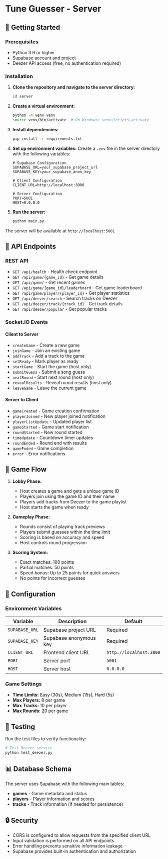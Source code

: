 # Tune Guesser - Server

## 🚀 Getting Started

### Prerequisites

- Python 3.9 or higher
- Supabase account and project
- Deezer API access (free, no authentication required)

### Installation

1. **Clone the repository and navigate to the server directory:**
   ```bash
   cd server
   ```

2. **Create a virtual environment:**
   ```bash
   python -m venv venv
   source venv/bin/activate  # On Windows: venv\Scripts\activate
   ```

3. **Install dependencies:**
   ```bash
   pip install -r requirements.txt
   ```

4. **Set up environment variables:**
   Create a `.env` file in the server directory with the following variables:
   ```env
   # Supabase Configuration
   SUPABASE_URL=your_supabase_project_url
   SUPABASE_KEY=your_supabase_anon_key
   
   # Client Configuration
   CLIENT_URL=http://localhost:3000
   
   # Server Configuration
   PORT=5001
   HOST=0.0.0.0
   ```

5. **Run the server:**
   ```bash
   python main.py
   ```

The server will be available at `http://localhost:5001`

## 📡 API Endpoints

### REST API

- `GET /api/health` - Health check endpoint
- `GET /api/game/{game_id}` - Get game details
- `GET /api/game/` - Get recent games
- `GET /api/game/{game_id}/leaderboard` - Get game leaderboard
- `GET /api/game/player/{player_id}` - Get player statistics
- `GET /api/deezer/search` - Search tracks on Deezer
- `GET /api/deezer/track/{track_id}` - Get track details
- `GET /api/deezer/popular` - Get popular tracks

### Socket.IO Events

#### Client to Server
- `createGame` - Create a new game
- `joinGame` - Join an existing game
- `addTrack` - Add a track to the game
- `setReady` - Mark player as ready
- `startGame` - Start the game (host only)
- `submitGuess` - Submit a song guess
- `nextRound` - Start next round (host only)
- `revealResults` - Reveal round results (host only)
- `leaveGame` - Leave the current game

#### Server to Client
- `gameCreated` - Game creation confirmation
- `playerJoined` - New player joined notification
- `playerListUpdate` - Updated player list
- `gameStarted` - Game start notification
- `roundStarted` - New round started
- `timeUpdate` - Countdown timer updates
- `roundEnded` - Round end with results
- `gameEnded` - Game completion
- `error` - Error notifications

## 🎯 Game Flow

1. **Lobby Phase:**
   - Host creates a game and gets a unique game ID
   - Players join using the game ID and their name
   - Players add tracks from Deezer to the game playlist
   - Host starts the game when ready

2. **Gameplay Phase:**
   - Rounds consist of playing track previews
   - Players submit guesses within the time limit
   - Scoring is based on accuracy and speed
   - Host controls round progression

3. **Scoring System:**
   - Exact matches: 100 points
   - Partial matches: 50 points
   - Speed bonus: Up to 25 points for quick answers
   - No points for incorrect guesses

## 🎯 Configuration

### Environment Variables

| Variable | Description | Default |
|----------|-------------|---------|
| `SUPABASE_URL` | Supabase project URL | Required |
| `SUPABASE_KEY` | Supabase anonymous key | Required |
| `CLIENT_URL` | Frontend client URL | `http://localhost:3000` |
| `PORT` | Server port | `5001` |
| `HOST` | Server host | `0.0.0.0` |

### Game Settings

- **Time Limits:** Easy (30s), Medium (15s), Hard (5s)
- **Max Players:** 8 per game
- **Max Tracks:** 10 per player
- **Max Rounds:** 20 per game

## 🧪 Testing

Run the test files to verify functionality:

```bash
# Test Deezer service
python test_deezer.py
```

## 📊 Database Schema

The server uses Supabase with the following main tables:

- **games** - Game metadata and status
- **players** - Player information and scores
- **tracks** - Track information (if needed for persistence)

## 🔒 Security

- CORS is configured to allow requests from the specified client URL
- Input validation is performed on all API endpoints
- Error handling prevents sensitive information leakage
- Supabase provides built-in authentication and authorization
